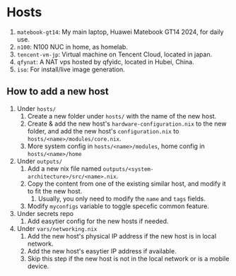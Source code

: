 # Hosts

1. `matebook-gt14`: My main laptop, Huawei Matebook GT14 2024, for daily use.
1. `n100`: N100 NUC in home, as homelab.
1. `tencent-vm-jp`: Virtual machine on Tencent Cloud, located in japan.
1. `qfynat`: A NAT vps hosted by qfyidc, located in Hubei, China.
1. `iso`: For install/live image generation.

## How to add a new host

1. Under `hosts/`
   1. Create a new folder under `hosts/` with the name of the new host.
   1. Create & add the new host's `hardware-configuration.nix` to the new folder, and add the new
      host's `configuration.nix` to `hosts/<name>/modules/core.nix`.
   1. More system config in `hosts/<name>/modules`, home config in `hosts/<name>/home`
1. Under `outputs/`
   1. Add a new nix file named `outputs/<system-architecture>/src/<name>.nix`.
   1. Copy the content from one of the existing similar host, and modify it to fit the new host.
      1. Usually, you only need to modify the `name` and `tags` fields.
   1. Modify `myconfigs` variable to toggle specefic common feature.
1. Under secrets repo
   1. Add easytier config for the new hosts if needed.
1. Under `vars/networking.nix`
   1. Add the new host's physical IP address if the new host is in local network.
   1. Add the new host's easytier IP address if available.
   1. Skip this step if the new host is not in the local network or is a mobile device.

